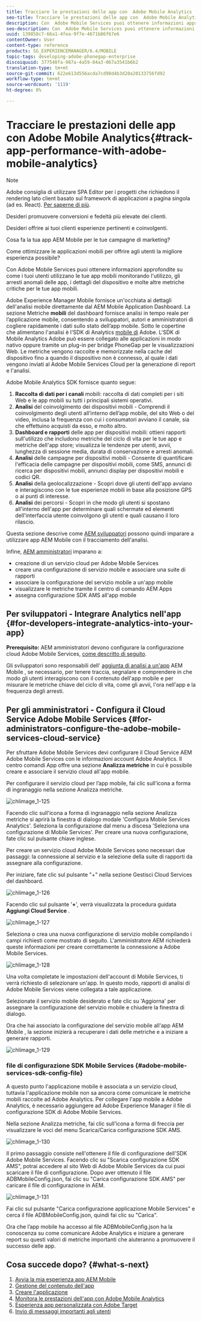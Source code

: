 ```yaml
---
title: Tracciare le prestazioni delle app con  Adobe Mobile Analytics
seo-title: Tracciare le prestazioni delle app con  Adobe Mobile Analytics
description: Con  Adobe Mobile Services puoi ottenere informazioni approfondite su come i tuoi utenti utilizzano le tue app mobili monitorando l'utilizzo, gli arresti anomali delle app, i dettagli del dispositivo e molte altre metriche critiche per le tue app mobili. Segui questa pagina per saperne di più.
seo-description: Con  Adobe Mobile Services puoi ottenere informazioni approfondite su come i tuoi utenti utilizzano le tue app mobili monitorando l'utilizzo, gli arresti anomali delle app, i dettagli del dispositivo e molte altre metriche critiche per le tue app mobili. Segui questa pagina per saperne di più.
uuid: 139858c7-66a1-4fea-9f7e-4671b86f67e6
contentOwner: User
content-type: reference
products: SG_EXPERIENCEMANAGER/6.4/MOBILE
topic-tags: developing-adobe-phonegap-enterprise
discoiquuid: 377548fa-987a-4a59-84a3-067a3541b6b2
translation-type: tm+mt
source-git-commit: 622e613d556acda7cd98d4b3d20a20133756fd92
workflow-type: tm+mt
source-wordcount: '1119'
ht-degree: 0%

---
```



# Tracciare le prestazioni delle app con  Adobe Mobile Analytics{#track-app-performance-with-adobe-mobile-analytics}

>[!NOTE]
>
> Adobe consiglia di utilizzare SPA Editor per i progetti che richiedono il rendering lato client basato sul framework di applicazioni a pagina singola (ad es. React). [Per saperne di più](/help/sites-developing/spa-overview.md).

Desideri promuovere conversioni e fedeltà più elevate dei clienti.

Desideri offrire ai tuoi clienti esperienze pertinenti e coinvolgenti.

Cosa fa la tua app AEM Mobile  per le tue campagne di marketing?

Come ottimizzare le applicazioni mobili per offrire agli utenti la migliore esperienza possibile?

Con  Adobe Mobile Services puoi ottenere informazioni approfondite su come i tuoi utenti utilizzano le tue app mobili monitorando l&#39;utilizzo, gli arresti anomali delle app, i dettagli del dispositivo e molte altre metriche critiche per le tue app mobili.

Adobe Experience Manager Mobile fornisce un&#39;occhiata ai dettagli dell&#39;analisi mobile direttamente dal  AEM Mobile Application Dashboard. La sezione Metriche **mobili** del dashboard fornisce analisi in tempo reale per l’applicazione mobile, consentendo a sviluppatori, autori e amministratori di cogliere rapidamente i dati sullo stato dell’app mobile. Sotto le copertine che alimentano l&#39;analisi è l&#39;SDK di Analytics [mobile di](https://www.adobe.com/ca/solutions/digital-analytics/mobile-web-apps-analytics.html) Adobe. L&#39;SDK di Mobile Analytics  Adobe può essere collegato alle applicazioni in modo nativo oppure tramite un plug-in per bridge PhoneGap per le visualizzazioni Web. Le metriche vengono raccolte e memorizzate nella cache del dispositivo fino a quando il dispositivo non è connesso, al quale i dati vengono inviati al  Adobe Mobile Services Cloud per la generazione di report e l&#39;analisi.

 Adobe Mobile Analytics SDK fornisce quanto segue:

1. **Raccolta di dati per i canali** mobili: raccolta di dati completi per i siti Web e le app mobili su tutti i principali sistemi operativi.
1. **Analisi** del coinvolgimento dei dispositivi mobili - Comprendi il coinvolgimento degli utenti all’interno dell’app mobile, del sito Web o del video, inclusa la frequenza con cui i consumatori avviano il canale, sia che effettuino acquisti da esso, e molto altro.
1. **Dashboard e rapporti** delle app per dispositivi mobili: ottieni rapporti sull&#39;utilizzo che includono metriche del ciclo di vita per le tue app e metriche dell&#39;app store; visualizza le tendenze per utenti, avvii, lunghezza di sessione media, durata di conservazione e arresti anomali.
1. **Analisi** delle campagne per dispositivi mobili - Consente di quantificare l&#39;efficacia delle campagne per dispositivi mobili, come SMS, annunci di ricerca per dispositivi mobili, annunci display per dispositivi mobili e codici QR.
1. **Analisi** della geolocalizzazione - Scopri dove gli utenti dell&#39;app avviano e interagiscono con le tue esperienze mobili in base alla posizione GPS o ai punti di interesse.
1. **Analisi** dei percorsi - Scopri in che modo gli utenti si spostano all&#39;interno dell&#39;app per determinare quali schermate ed elementi dell&#39;interfaccia utente coinvolgono gli utenti e quali causano il loro rilascio.

Questa sezione descrive come [AEM sviluppatori](#developers) possono quindi imparare a utilizzare  app AEM Mobile con il tracciamento dell&#39;analisi.

Infine, [AEM amministratori](#administrators) imparano a:

* creazione di un servizio cloud per  Adobe Mobile Services
* creare una configurazione di servizio mobile e associare una suite di rapporti
* associare la configurazione del servizio mobile a un&#39;app mobile
* visualizzare le metriche tramite il centro di comando AEM Apps
* assegna configurazione SDK AMS all&#39;app mobile

## Per sviluppatori - Integrare Analytics nell&#39;app {#for-developers-integrate-analytics-into-your-app}

**Prerequisito:** AEM amministratori devono configurare la configurazione cloud  Adobe Mobile Services, [come descritto di seguito](#amscloudserviceconfig).

Gli sviluppatori sono responsabili dell&#39; [aggiunta di analisi a un&#39;app](/help/mobile/phonegap-add-analytics-to-apps.md) AEM Mobile , se necessario, per tenere traccia, segnalare e comprendere in che modo gli utenti interagiscono con il contenuto dell&#39;app mobile e per misurare le metriche chiave del ciclo di vita, come gli avvii, l&#39;ora nell&#39;app e la frequenza degli arresti.

## Per gli amministratori - Configura il Cloud Service  Adobe Mobile Services {#for-administrators-configure-the-adobe-mobile-services-cloud-service}

Per sfruttare  Adobe Mobile Services devi configurare il Cloud Service AEM  Adobe Mobile Services con le informazioni  account Adobe Analytics. Il centro comandi App offre una sezione **Analizza metriche** in cui è possibile creare e associare il servizio cloud all&#39;app mobile.

Per configurare il servizio cloud per l’app mobile, fai clic sull’icona a forma di ingranaggio nella sezione Analizza metriche.

![chlimage_1-125](assets/chlimage_1-125.png)

Facendo clic sull&#39;icona a forma di ingranaggio nella sezione Analizza metriche si aprirà la finestra di dialogo modale &#39;Configura Mobile Services Analytics&#39;. Seleziona la configurazione dal menu a discesa &#39;Seleziona una configurazione di Mobile Services&#39;. Per creare una nuova configurazione, fate clic sul pulsante chiave inglese.

Per creare un servizio cloud  Adobe Mobile Services sono necessari due passaggi: la connessione al servizio e la selezione della suite di rapporti da assegnare alla configurazione.

Per iniziare, fate clic sul pulsante &quot;+&quot; nella sezione Gestisci Cloud Services del dashboard.

![chlimage_1-126](assets/chlimage_1-126.png)

Facendo clic sul pulsante &#39;**+**&#39;, verrà visualizzata la procedura guidata **Aggiungi Cloud Service** .

![chlimage_1-127](assets/chlimage_1-127.png)

Seleziona o crea una nuova configurazione di servizio mobile compilando i campi richiesti come mostrato di seguito. L&#39;amministratore AEM richiederà queste informazioni per creare correttamente la connessione a  Adobe Mobile Services.

![chlimage_1-128](assets/chlimage_1-128.png)

Una volta completate le impostazioni dell&#39;account di Mobile Services, ti verrà richiesto di selezionare un&#39;app. In questo modo,  rapporti di analisi di Adobe Mobile Services viene collegata a tale applicazione.

Selezionate il servizio mobile desiderato e fate clic su &#39;Aggiorna&#39; per assegnare la configurazione del servizio mobile e chiudere la finestra di dialogo.

Ora che hai associato la configurazione del servizio mobile all&#39;app AEM Mobile , la sezione inizierà a recuperare i dati delle metriche e a iniziare a generare rapporti.

![chlimage_1-129](assets/chlimage_1-129.png)

###  file di configurazione SDK Mobile Services {#adobe-mobile-services-sdk-config-file}

A questo punto l&#39;applicazione mobile è associata a un servizio cloud, tuttavia l&#39;applicazione mobile non sa ancora come comunicare le metriche mobili raccolte ad  Adobe Analytics. Per collegare l&#39;app mobile a  Adobe Analytics, è necessario aggiungere ad Adobe Experience Manager il file di configurazione SDK di  Adobe Mobile Services.

Nella sezione Analizza metriche, fai clic sull’icona a forma di freccia per visualizzare le voci del menu Scarica/Carica configurazione SDK AMS.

![chlimage_1-130](assets/chlimage_1-130.png)

Il primo passaggio consiste nell&#39;ottenere il file di configurazione dell&#39;SDK  Adobe Mobile Services. Facendo clic su &quot;Scarica configurazione SDK AMS&quot;, potrai accedere al sito Web di  Adobe Mobile Services da cui puoi scaricare il file di configurazione. Dopo aver ottenuto il file ADBMobileConfig.json, fai clic su &quot;Carica configurazione SDK AMS&quot; per caricare il file di configurazione in AEM.

![chlimage_1-131](assets/chlimage_1-131.png)

Fai clic sul pulsante &quot;Carica  configurazione applicazione Mobile Services&quot; e cerca il file ADBMobileConfig.json, quindi fai clic su &quot;Carica&quot;.

Ora che l’app mobile ha accesso al file ADBMobileConfig.json ha la conoscenza su come comunicare  Adobe Analytics e iniziare a generare report su questi valori di metriche importanti che aiuteranno a promuovere il successo delle app.

## Cosa succede dopo? {#what-s-next}

1. [Avvia la mia esperienza  app AEM Mobile](/help/mobile/starting-aem-phonegap-app.md)
1. [Gestione del contenuto dell&#39;app](/help/mobile/phonegap-manage-app-content.md)
1. [Creare l&#39;applicazione](/help/mobile/building-app-mobile-phonegap.md)
1. [Monitora le prestazioni dell&#39;app con  Adobe Mobile Analytics](/help/mobile/phonegap-intro-to-app-analytics.md)
1. [Esperienza app personalizzata con  Adobe Target](/help/mobile/phonegap-aem-mobile-content-personalization.md)
1. [Invio di messaggi importanti agli utenti](/help/mobile/phonegap-push-notifications.md)